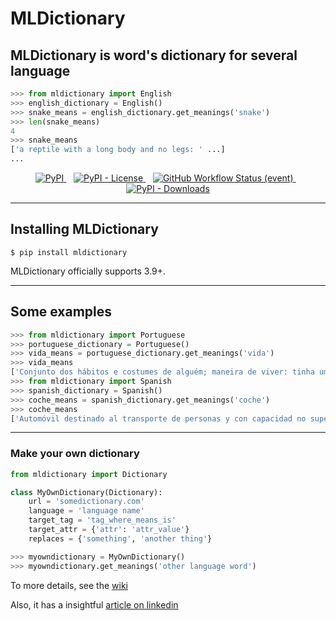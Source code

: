 # MLDictionary

## **MLDictionary** is word's dictionary for several language

```python
>>> from mldictionary import English
>>> english_dictionary = English()
>>> snake_means = english_dictionary.get_meanings('snake')
>>> len(snake_means)
4
>>> snake_means
['a reptile with a long body and no legs: ' ...]
...
```

<p align="center">
    <a href="https://pypi.org/project/mldictionary/" target="_blank" align="center">
        <img alt="PyPI" src="https://img.shields.io/pypi/v/mldictionary?color=%233f7&logo=pypi&style=plastic">    
    </a>&nbsp;&nbsp;
    <a href="https://pypi.org/project/mldictionary/" target="_blank" align="center">
        <img alt="PyPI - License" src="https://img.shields.io/pypi/l/mldictionary?color=%237f7&logo=pypi&style=plastic">    
    </a>&nbsp;&nbsp;
    <a href="https://pypi.org/project/mldictionary/" target="_blank" align="center">
<img alt="GitHub Workflow Status (event)" src="https://img.shields.io/github/workflow/status/mldictionary/mldictionary/unittest?color=%233f7&label=tests&logo=pypi&style=plastic">
    </a>&nbsp;&nbsp;
    <a href="https://pypi.org/project/mldictionary/" target="_blank" align="center">
        <img alt="PyPI - Downloads" src="https://img.shields.io/pypi/dm/mldictionary?color=%237f7&logo=pypi&style=plastic">    
    </a>
</p>

---

## **Installing MLDictionary** 

```console
$ pip install mldictionary
```
MLDictionary officially supports 3.9+.

---

## Some examples

```python
>>> from mldictionary import Portuguese
>>> portuguese_dictionary = Portuguese()
>>> vida_means = portuguese_dictionary.get_meanings('vida')
>>> vida_means
['Conjunto dos hábitos e costumes de alguém; maneira de viver: tinha uma vida de milionário.' ...]
>>> from mldictionary import Spanish
>>> spanish_dictionary = Spanish()
>>> coche_means = spanish_dictionary.get_meanings('coche')
>>> coche_means
['Automóvil destinado al transporte de personas y con capacidad no superior a siete plazas.' ...]
```

---

### Make your own dictionary
```python
from mldictionary import Dictionary

class MyOwnDictionary(Dictionary):
    url = 'somedictionary.com'
    language = 'language name'
    target_tag = 'tag_where_means_is'
    target_attr = {'attr': 'attr_value'}
    replaces = {'something', 'another thing'}

>>> myowndictionary = MyOwnDictionary()
>>> myowndictionary.get_meanings('other language word')
```
To more details, see the [wiki](https://github.com/mldictionary/mldictionary/wiki)

Also, it has a insightful [article on linkedin](https://www.linkedin.com/pulse/mldictionary-pablo-em%25C3%25ADdio)
